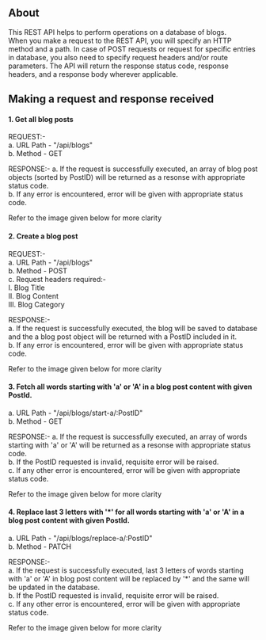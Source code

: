 ## About
This REST API helps to perform operations on a database of blogs. <br />
When you make a request to the REST API, you will specify an HTTP method and a path. In case of POST requests or request for specific entries in database, you also need to specify request headers and/or route parameters. The API will return the response status code, response headers, and a response body wherever applicable.

## Making a request and response received 

#### 1. Get all blog posts

REQUEST:- <br />
a. URL Path - "/api/blogs" <br />
b. Method - GET 

RESPONSE:-
a. If the request is successfully executed, an array of blog post objects (sorted by PostID) will be returned as a resonse with appropriate status code. <br />
b. If any error is encountered, error will be given with appropriate status code.

Refer to the image given below for more clarity 

#### 2. Create a blog post

REQUEST:- <br />
a. URL Path - "/api/blogs" <br />
b. Method - POST <br />
c. Request headers required:- <br />
	I. Blog Title  <br />
      II. Blog Content  <br />
      III. Blog Category

RESPONSE:- <br />
a. If the request is successfully executed, the blog will be saved to database and the a blog post object will be returned with a PostID included in it. <br />
b. If any error is encountered, error will be given with appropriate status code.

Refer to the image given below for more clarity


#### 3. Fetch all words starting with 'a' or 'A' in a blog post content with given PostId.  

a. URL Path - "/api/blogs/start-a/:PostID" <br />
b. Method - GET

RESPONSE:-
a. If the request is successfully executed, an array of words starting with 'a' or 'A' will be returned as a resonse with appropriate status code. <br />
b. If the PostID requested is invalid, requisite error will be raised. <br />
c. If any other error is encountered, error will be given with appropriate status code.

Refer to the image given below for more clarity


#### 4. Replace last 3 letters with '*' for all words starting with 'a' or 'A' in a blog post content with given PostId.  

a. URL Path - "/api/blogs/replace-a/:PostID" <br />
b. Method - PATCH

RESPONSE:- <br />
a. If the request is successfully executed, last 3 letters of words starting with 'a' or 'A' in blog post content will be replaced by '*' and the same will be updated in the database. <br />
b. If the PostID requested is invalid, requisite error will be raised. <br />
c. If any other error is encountered, error will be given with appropriate status code.

Refer to the image given below for more clarity





















